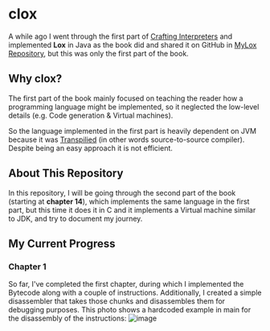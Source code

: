 # clox
A while ago I went through the first part of [Crafting Interpreters](https://craftinginterpreters.com/) and implemented **Lox** in Java as the book did and shared it on GitHub in [MyLox Repository](https://github.com/OmarAzizi/MyLox), but this was only the first part of the book.

## Why clox?
The first part of the book mainly focused on teaching the reader how a programming language might be implemented, so it neglected the low-level details (e.g. Code generation & Virtual machines). 

So the language implemented in the first part is heavily dependent on JVM because it was [Transpilied](https://en.wikipedia.org/wiki/Source-to-source_compiler) (in other words source-to-source compiler). Despite being an easy approach it is not efficient.

## About This Repository
In this repository, I will be going through the second part of the book (starting at **chapter 14**), which implements the same language in the first part, but this time it does it in C and it implements a Virtual machine similar to JDK, and try to document my journey.

## My Current Progress
### Chapter 1
So far, I've completed the first chapter, during which I implemented the Bytecode along with a couple of instructions. Additionally, I created a simple disassembler that takes those chunks and disassembles them for debugging purposes. This photo shows a hardcoded example in main for the disassembly of the instructions:
![image](https://github.com/OmarAzizi/clox/assets/110500643/8b08d85a-745b-495e-8bcd-517226ce5e16)
